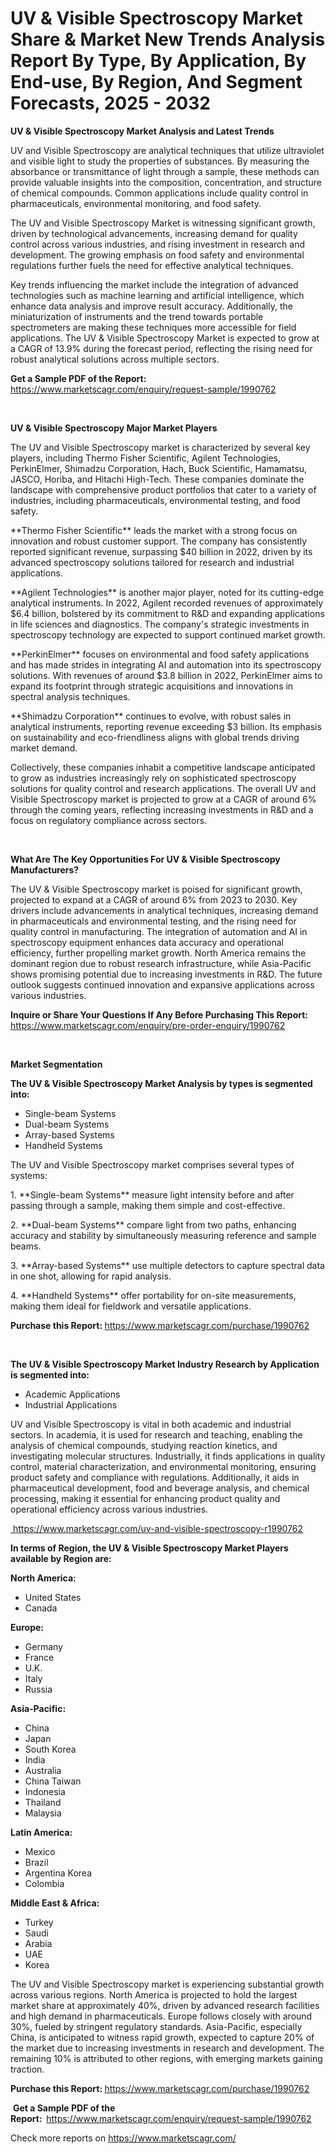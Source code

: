 <p><h1>UV & Visible Spectroscopy Market Share & Market New Trends Analysis Report By Type, By Application, By End-use, By Region, And Segment Forecasts, 2025 - 2032</h1></p><p><strong>UV & Visible Spectroscopy Market Analysis and Latest Trends</strong></p>
<p><p>UV and Visible Spectroscopy are analytical techniques that utilize ultraviolet and visible light to study the properties of substances. By measuring the absorbance or transmittance of light through a sample, these methods can provide valuable insights into the composition, concentration, and structure of chemical compounds. Common applications include quality control in pharmaceuticals, environmental monitoring, and food safety.</p><p>The UV and Visible Spectroscopy Market is witnessing significant growth, driven by technological advancements, increasing demand for quality control across various industries, and rising investment in research and development. The growing emphasis on food safety and environmental regulations further fuels the need for effective analytical techniques. </p><p>Key trends influencing the market include the integration of advanced technologies such as machine learning and artificial intelligence, which enhance data analysis and improve result accuracy. Additionally, the miniaturization of instruments and the trend towards portable spectrometers are making these techniques more accessible for field applications. The UV & Visible Spectroscopy Market is expected to grow at a CAGR of 13.9% during the forecast period, reflecting the rising need for robust analytical solutions across multiple sectors.</p></p>
<p><strong>Get a Sample PDF of the Report:&nbsp;</strong> <a href="https://www.marketscagr.com/enquiry/request-sample/1990762?utm_campaign=2520&utm_medium=2&utm_source=Github&utm_content=ia&utm_term=02032025&utm_id=uv-visible-spectroscopy">https://www.marketscagr.com/enquiry/request-sample/1990762</a></p>
<p>&nbsp;</p>
<p><strong>UV & Visible Spectroscopy Major Market Players</strong></p>
<p><p>The UV and Visible Spectroscopy market is characterized by several key players, including Thermo Fisher Scientific, Agilent Technologies, PerkinElmer, Shimadzu Corporation, Hach, Buck Scientific, Hamamatsu, JASCO, Horiba, and Hitachi High-Tech. These companies dominate the landscape with comprehensive product portfolios that cater to a variety of industries, including pharmaceuticals, environmental testing, and food safety.</p><p>**Thermo Fisher Scientific** leads the market with a strong focus on innovation and robust customer support. The company has consistently reported significant revenue, surpassing $40 billion in 2022, driven by its advanced spectroscopy solutions tailored for research and industrial applications.</p><p>**Agilent Technologies** is another major player, noted for its cutting-edge analytical instruments. In 2022, Agilent recorded revenues of approximately $6.4 billion, bolstered by its commitment to R&D and expanding applications in life sciences and diagnostics. The company's strategic investments in spectroscopy technology are expected to support continued market growth.</p><p>**PerkinElmer** focuses on environmental and food safety applications and has made strides in integrating AI and automation into its spectroscopy solutions. With revenues of around $3.8 billion in 2022, PerkinElmer aims to expand its footprint through strategic acquisitions and innovations in spectral analysis techniques.</p><p>**Shimadzu Corporation** continues to evolve, with robust sales in analytical instruments, reporting revenue exceeding $3 billion. Its emphasis on sustainability and eco-friendliness aligns with global trends driving market demand.</p><p>Collectively, these companies inhabit a competitive landscape anticipated to grow as industries increasingly rely on sophisticated spectroscopy solutions for quality control and research applications. The overall UV and Visible Spectroscopy market is projected to grow at a CAGR of around 6% through the coming years, reflecting increasing investments in R&D and a focus on regulatory compliance across sectors.</p></p>
<p>&nbsp;</p>
<p><strong>What Are The Key Opportunities For UV & Visible Spectroscopy Manufacturers?</strong></p>
<p><p>The UV & Visible Spectroscopy market is poised for significant growth, projected to expand at a CAGR of around 6% from 2023 to 2030. Key drivers include advancements in analytical techniques, increasing demand in pharmaceuticals and environmental testing, and the rising need for quality control in manufacturing. The integration of automation and AI in spectroscopy equipment enhances data accuracy and operational efficiency, further propelling market growth. North America remains the dominant region due to robust research infrastructure, while Asia-Pacific shows promising potential due to increasing investments in R&D. The future outlook suggests continued innovation and expansive applications across various industries.</p></p>
<p><strong>Inquire or Share Your Questions If Any Before Purchasing This Report:</strong> <a href="https://www.marketscagr.com/enquiry/pre-order-enquiry/1990762?utm_campaign=2520&utm_medium=2&utm_source=Github&utm_content=ia&utm_term=02032025&utm_id=uv-visible-spectroscopy">https://www.marketscagr.com/enquiry/pre-order-enquiry/1990762</a></p>
<p>&nbsp;</p>
<p><strong>Market Segmentation</strong></p>
<p><strong>The UV & Visible Spectroscopy Market Analysis by types is segmented into:</strong></p>
<p><ul><li>Single-beam Systems</li><li>Dual-beam Systems</li><li>Array-based Systems</li><li>Handheld Systems</li></ul></p>
<p><p>The UV and Visible Spectroscopy market comprises several types of systems: </p><p>1. **Single-beam Systems** measure light intensity before and after passing through a sample, making them simple and cost-effective.</p><p>2. **Dual-beam Systems** compare light from two paths, enhancing accuracy and stability by simultaneously measuring reference and sample beams.</p><p>3. **Array-based Systems** use multiple detectors to capture spectral data in one shot, allowing for rapid analysis.</p><p>4. **Handheld Systems** offer portability for on-site measurements, making them ideal for fieldwork and versatile applications.</p></p>
<p><strong>Purchase this Report:&nbsp;</strong><a href="https://www.marketscagr.com/purchase/1990762?utm_campaign=2520&utm_medium=2&utm_source=Github&utm_content=ia&utm_term=02032025&utm_id=uv-visible-spectroscopy">https://www.marketscagr.com/purchase/1990762</a></p>
<p>&nbsp;</p>
<p><strong>The UV & Visible Spectroscopy Market Industry Research by Application is segmented into:</strong></p>
<p><ul><li>Academic Applications</li><li>Industrial Applications</li></ul></p>
<p><p>UV and Visible Spectroscopy is vital in both academic and industrial sectors. In academia, it is used for research and teaching, enabling the analysis of chemical compounds, studying reaction kinetics, and investigating molecular structures. Industrially, it finds applications in quality control, material characterization, and environmental monitoring, ensuring product safety and compliance with regulations. Additionally, it aids in pharmaceutical development, food and beverage analysis, and chemical processing, making it essential for enhancing product quality and operational efficiency across various industries.</p></p>
<p><a href="https://www.marketscagr.com/uv-and-visible-spectroscopy-r1990762?utm_campaign=2520&utm_medium=2&utm_source=Github&utm_content=ia&utm_term=02032025&utm_id=uv-visible-spectroscopy">&nbsp;https://www.marketscagr.com/uv-and-visible-spectroscopy-r1990762</a></p>
<p><strong>In terms of Region, the UV & Visible Spectroscopy Market Players available by Region are:</strong></p>
<p>
    <p> <strong> North America: </strong>
        <ul>
            <li>United States</li>
            <li>Canada</li>
        </ul>
        </p> 
    <p> <strong> Europe: </strong>
        <ul>
            <li>Germany</li>
            <li>France</li>
            <li>U.K.</li>
            <li>Italy</li>
            <li>Russia</li>
        </ul>
        </p> 
    <p> <strong> Asia-Pacific: </strong>
        <ul>
            <li>China</li>
            <li>Japan</li>
            <li>South Korea</li>
            <li>India</li>
            <li>Australia</li>
            <li>China Taiwan</li>
            <li>Indonesia</li>
            <li>Thailand</li>
            <li>Malaysia</li>
        </ul>
        </p> 
    <p> <strong> Latin America: </strong>
        <ul>
            <li>Mexico</li>
            <li>Brazil</li>
            <li>Argentina Korea</li>
            <li>Colombia</li>
        </ul>
        </p> 
    <p> <strong> Middle East & Africa: </strong>
        <ul>
            <li>Turkey</li>
            <li>Saudi</li>
            <li>Arabia</li>
            <li>UAE</li>
            <li>Korea</li>
        </ul>
    </p>
    </p>
<p><p>The UV and Visible Spectroscopy market is experiencing substantial growth across various regions. North America is projected to hold the largest market share at approximately 40%, driven by advanced research facilities and high demand in pharmaceuticals. Europe follows closely with around 30%, fueled by stringent regulatory standards. Asia-Pacific, especially China, is anticipated to witness rapid growth, expected to capture 20% of the market due to increasing investments in research and development. The remaining 10% is attributed to other regions, with emerging markets gaining traction.</p></p>
<p><strong>Purchase this Report: </strong><a href="https://www.marketscagr.com/purchase/1990762?utm_campaign=2520&utm_medium=2&utm_source=Github&utm_content=ia&utm_term=02032025&utm_id=uv-visible-spectroscopy">https://www.marketscagr.com/purchase/1990762</a></p>
<p>&nbsp;<strong>Get a Sample PDF of the Report:&nbsp;&nbsp;</strong><a href="https://www.marketscagr.com/enquiry/request-sample/1990762?utm_campaign=2520&utm_medium=2&utm_source=Github&utm_content=ia&utm_term=02032025&utm_id=uv-visible-spectroscopy">https://www.marketscagr.com/enquiry/request-sample/1990762</a></p>
<p><strong></strong></p>
<p>Check more reports on <a href="https://www.marketscagr.com/?utm_campaign=2520&utm_medium=2&utm_source=Github&utm_content=ia&utm_term=02032025&utm_id=uv-visible-spectroscopy">https://www.marketscagr.com/</a></p>